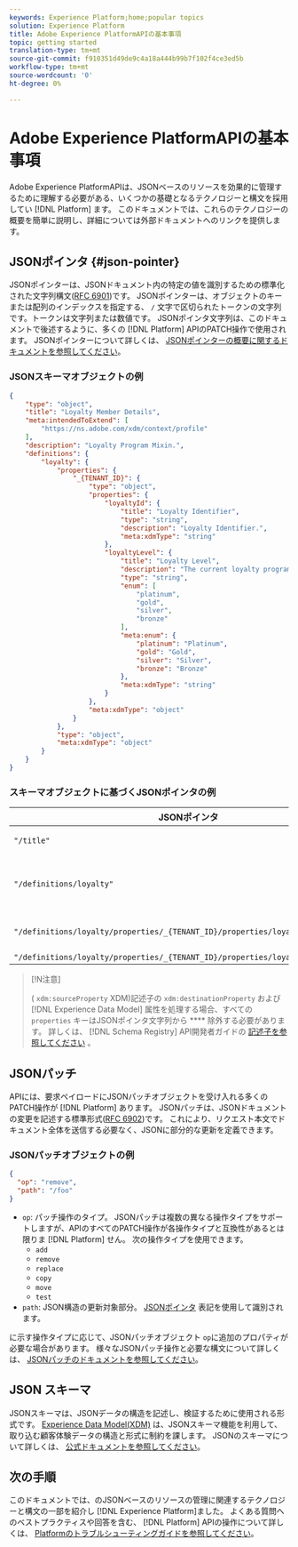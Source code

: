 ```yaml
---
keywords: Experience Platform;home;popular topics
solution: Experience Platform
title: Adobe Experience PlatformAPIの基本事項
topic: getting started
translation-type: tm+mt
source-git-commit: f910351d49de9c4a18a444b99b7f102f4ce3ed5b
workflow-type: tm+mt
source-wordcount: '0'
ht-degree: 0%

---
```



# Adobe Experience PlatformAPIの基本事項

Adobe Experience PlatformAPIは、JSONベースのリソースを効果的に管理するために理解する必要がある、いくつかの基礎となるテクノロジーと構文を採用してい [!DNL Platform] ます。 このドキュメントでは、これらのテクノロジーの概要を簡単に説明し、詳細については外部ドキュメントへのリンクを提供します。

## JSONポインタ {#json-pointer}

JSONポインターは、JSONドキュメント内の特定の値を識別するための標準化された文字列構文([RFC 6901](https://tools.ietf.org/html/rfc6901))です。 JSONポインターは、オブジェクトのキーまたは配列のインデックスを指定する、 `/` 文字で区切られたトークンの文字列です。トークンは文字列または数値です。 JSONポインタ文字列は、このドキュメントで後述するように、多くの [!DNL Platform] APIのPATCH操作で使用されます。 JSONポインターについて詳しくは、 [JSONポインターの概要に関するドキュメントを参照してください](https://rapidjson.org/md_doc_pointer.html)。

### JSONスキーマオブジェクトの例

```json
{
    "type": "object",
    "title": "Loyalty Member Details",
    "meta:intendedToExtend": [
        "https://ns.adobe.com/xdm/context/profile"
    ],
    "description": "Loyalty Program Mixin.",
    "definitions": {
        "loyalty": {
            "properties": {
                "_{TENANT_ID}": {
                    "type": "object",
                    "properties": {
                        "loyaltyId": {
                            "title": "Loyalty Identifier",
                            "type": "string",
                            "description": "Loyalty Identifier.",
                            "meta:xdmType": "string"
                        },
                        "loyaltyLevel": {
                            "title": "Loyalty Level",
                            "description": "The current loyalty program level to which the individual member belongs.",
                            "type": "string",
                            "enum": [
                                "platinum",
                                "gold",
                                "silver",
                                "bronze"
                            ],
                            "meta:enum": {
                                "platinum": "Platinum",
                                "gold": "Gold",
                                "silver": "Silver",
                                "bronze": "Bronze"
                            },
                            "meta:xdmType": "string"
                        }
                    },
                    "meta:xdmType": "object"
                }
            },
            "type": "object",
            "meta:xdmType": "object"
        }
    }
}
```

### スキーマオブジェクトに基づくJSONポインタの例

| JSONポインタ | 解決先 |
|--- | ---|
| `"/title"` | 忠誠度メンバーの詳細 |
| `"/definitions/loyalty"` | ( `loyalty` オブジェクトの内容を返します) |
| `"/definitions/loyalty/properties/_{TENANT_ID}/properties/loyaltyLevel/enum"` | `["platinum", "gold", "silver", "bronze"]` |
| `"/definitions/loyalty/properties/_{TENANT_ID}/properties/loyaltyLevel/enum/0"` | `"platinum"` |

>[!N注意]
>
>
>( `xdm:sourceProperty` XDM)記述子の `xdm:destinationProperty` および [!DNL Experience Data Model] 属性を処理する場合、すべての `properties` キーはJSONポインタ文字列から **** 除外する必要があります。 詳しくは、 [!DNL Schema Registry] API開発者ガイドの [記述子を参照してください](../xdm/api/descriptors.md) 。

## JSONパッチ

APIには、要求ペイロードにJSONパッチオブジェクトを受け入れる多くのPATCH操作が [!DNL Platform] あります。 JSONパッチは、JSONドキュメントの変更を記述する標準形式([RFC 6902](https://tools.ietf.org/html/rfc6902))です。 これにより、リクエスト本文でドキュメント全体を送信する必要なく、JSONに部分的な更新を定義できます。

### JSONパッチオブジェクトの例

```json
{
  "op": "remove",
  "path": "/foo"
}
```

* `op`: パッチ操作のタイプ。 JSONパッチは複数の異なる操作タイプをサポートしますが、APIのすべてのPATCH操作が各操作タイプと互換性があるとは限りま [!DNL Platform] せん。 次の操作タイプを使用できます。
   * `add`
   * `remove`
   * `replace`
   * `copy`
   * `move`
   * `test`
* `path`: JSON構造の更新対象部分。 [JSONポインタ](#json-pointer) 表記を使用して識別されます。

に示す操作タイプに応じて、JSONパッチオブジェクト `op`に追加のプロパティが必要な場合があります。 様々なJSONパッチ操作と必要な構文について詳しくは、 [JSONパッチのドキュメントを参照してください](http://jsonpatch.com/)。

## JSON スキーマ

JSONスキーマは、JSONデータの構造を記述し、検証するために使用される形式です。 [Experience Data Model(XDM)](../xdm/home.md) は、JSONスキーマ機能を利用して、取り込む顧客体験データの構造と形式に制約を課します。 JSONのスキーマについて詳しくは、 [公式ドキュメントを参照してください](https://json-schema.org/)。

## 次の手順

このドキュメントでは、のJSONベースのリソースの管理に関連するテクノロジーと構文の一部を紹介し [!DNL Experience Platform]ました。 よくある質問へのベストプラクティスや回答を含む、 [!DNL Platform] APIの操作について詳しくは、 [Platformのトラブルシューティングガイドを参照してください](troubleshooting.md)。